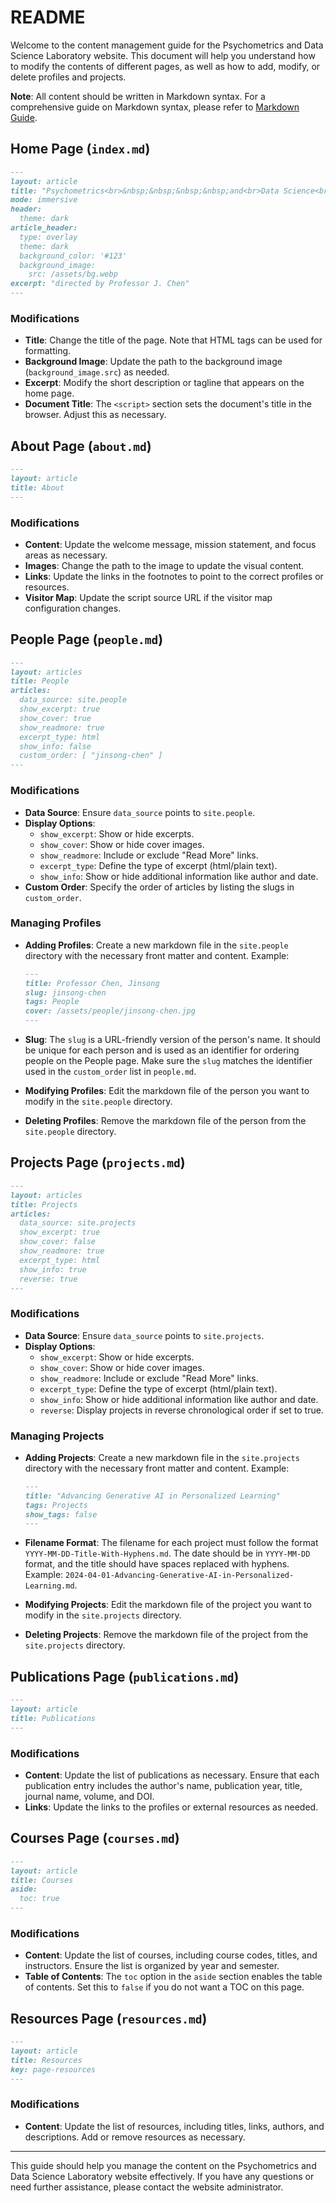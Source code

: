 
# README

Welcome to the content management guide for the Psychometrics and Data Science Laboratory website. This document will help you understand how to modify the contents of different pages, as well as how to add, modify, or delete profiles and projects.

**Note**: All content should be written in Markdown syntax. For a comprehensive guide on Markdown syntax, please refer to [Markdown Guide](https://www.markdownguide.org/).

## Home Page (`index.md`)

```markdown
---
layout: article
title: "Psychometrics<br>&nbsp;&nbsp;&nbsp;&nbsp;and<br>Data Science<br>Laboratory"
mode: immersive
header:
  theme: dark
article_header:
  type: overlay
  theme: dark
  background_color: '#123'
  background_image:
    src: /assets/bg.webp
excerpt: "directed by Professor J. Chen"
---
```

### Modifications
- **Title**: Change the title of the page. Note that HTML tags can be used for formatting.
- **Background Image**: Update the path to the background image (`background_image.src`) as needed.
- **Excerpt**: Modify the short description or tagline that appears on the home page.
- **Document Title**: The `<script>` section sets the document's title in the browser. Adjust this as necessary.

## About Page (`about.md`)

```markdown
---
layout: article
title: About
---
```

### Modifications
- **Content**: Update the welcome message, mission statement, and focus areas as necessary.
- **Images**: Change the path to the image to update the visual content.
- **Links**: Update the links in the footnotes to point to the correct profiles or resources.
- **Visitor Map**: Update the script source URL if the visitor map configuration changes.

## People Page (`people.md`)

```markdown
---
layout: articles
title: People
articles:
  data_source: site.people
  show_excerpt: true
  show_cover: true
  show_readmore: true
  excerpt_type: html
  show_info: false
  custom_order: [ "jinsong-chen" ]
---
```

### Modifications
- **Data Source**: Ensure `data_source` points to `site.people`.
- **Display Options**:
  - `show_excerpt`: Show or hide excerpts.
  - `show_cover`: Show or hide cover images.
  - `show_readmore`: Include or exclude "Read More" links.
  - `excerpt_type`: Define the type of excerpt (html/plain text).
  - `show_info`: Show or hide additional information like author and date.
- **Custom Order**: Specify the order of articles by listing the slugs in `custom_order`.

### Managing Profiles
- **Adding Profiles**: Create a new markdown file in the `site.people` directory with the necessary front matter and content. Example:
  ```markdown
  ---
  title: Professor Chen, Jinsong
  slug: jinsong-chen
  tags: People
  cover: /assets/people/jinsong-chen.jpg
  ---
  ```

- **Slug**: The `slug` is a URL-friendly version of the person's name. It should be unique for each person and is used as an identifier for ordering people on the People page. Make sure the `slug` matches the identifier used in the `custom_order` list in `people.md`.

- **Modifying Profiles**: Edit the markdown file of the person you want to modify in the `site.people` directory.
- **Deleting Profiles**: Remove the markdown file of the person from the `site.people` directory.

## Projects Page (`projects.md`)

```markdown
---
layout: articles
title: Projects
articles:
  data_source: site.projects
  show_excerpt: true
  show_cover: false
  show_readmore: true
  excerpt_type: html
  show_info: true
  reverse: true
---
```

### Modifications
- **Data Source**: Ensure `data_source` points to `site.projects`.
- **Display Options**:
  - `show_excerpt`: Show or hide excerpts.
  - `show_cover`: Show or hide cover images.
  - `show_readmore`: Include or exclude "Read More" links.
  - `excerpt_type`: Define the type of excerpt (html/plain text).
  - `show_info`: Show or hide additional information like author and date.
  - `reverse`: Display projects in reverse chronological order if set to true.

### Managing Projects
- **Adding Projects**: Create a new markdown file in the `site.projects` directory with the necessary front matter and content. Example:
  ```markdown
  ---
  title: "Advancing Generative AI in Personalized Learning"
  tags: Projects
  show_tags: false
  ---
  ```

- **Filename Format**: The filename for each project must follow the format `YYYY-MM-DD-Title-With-Hyphens.md`. The date should be in `YYYY-MM-DD` format, and the title should have spaces replaced with hyphens. Example: `2024-04-01-Advancing-Generative-AI-in-Personalized-Learning.md`.

- **Modifying Projects**: Edit the markdown file of the project you want to modify in the `site.projects` directory.
- **Deleting Projects**: Remove the markdown file of the project from the `site.projects` directory.

## Publications Page (`publications.md`)

```markdown
---
layout: article
title: Publications
---
```

### Modifications
- **Content**: Update the list of publications as necessary. Ensure that each publication entry includes the author's name, publication year, title, journal name, volume, and DOI.
- **Links**: Update the links to the profiles or external resources as needed.

## Courses Page (`courses.md`)

```markdown
---
layout: article
title: Courses
aside:
  toc: true
---
```

### Modifications
- **Content**: Update the list of courses, including course codes, titles, and instructors. Ensure the list is organized by year and semester.
- **Table of Contents**: The `toc` option in the `aside` section enables the table of contents. Set this to `false` if you do not want a TOC on this page.

## Resources Page (`resources.md`)

```markdown
---
layout: article
title: Resources
key: page-resources
---
```

### Modifications
- **Content**: Update the list of resources, including titles, links, authors, and descriptions. Add or remove resources as necessary.

---

This guide should help you manage the content on the Psychometrics and Data Science Laboratory website effectively. If you have any questions or need further assistance, please contact the website administrator.
